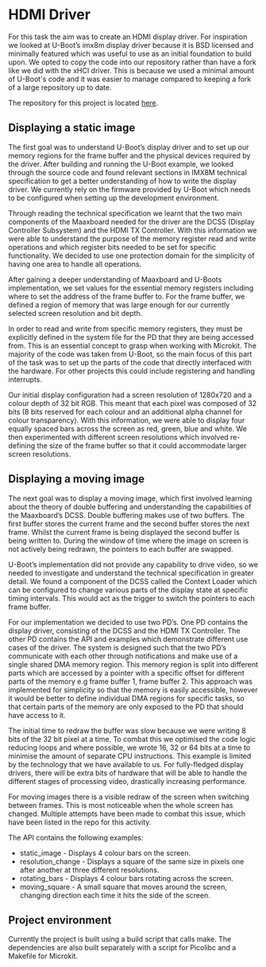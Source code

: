 # HDMI Driver

For this task the aim was to create an HDMI display driver. For inspiration we looked at U-Boot’s imx8m display driver because it is BSD licensed and minimally featured which was useful to use as an initial foundation to build upon. We opted to copy the code into our repository rather than have a fork like we did with the xHCI driver. This is because we used a minimal amount of U-Boot's code and it was easier to manage compared to keeping a fork of a large repository up to date.

The repository for this project is located [here](https://github.com/sel4devkit/sel4devkit-maaxboard-microkit-hdmi-driver).

## Displaying a static image

The first goal was to understand U-Boot’s display driver and to set up our memory regions for the frame buffer and the physical devices required by the driver. After building and running the U-Boot example, we looked through the source code and found relevant sections in IMX8M technical specification to get a better understanding of how to write the display driver. We currently rely on the firmware provided by U-Boot which needs to be configured when setting up the development environment.

Through reading the technical specification we learnt that the two main components of the Maaxboard needed for the driver are the DCSS (Display Controller Subsystem) and the HDMI TX Controller. With this information we were able to understand the purpose of the memory register read and write operations and which register bits needed to be set for specific functionality. We decided to use one protection domain for the simplicity of having one area to handle all operations. 

After gaining a deeper understanding of Maaxboard and U-Boots implementation, we set values for the essential memory registers including where to set the address of the frame buffer to. For the frame buffer, we defined a region of memory that was large enough for our currently selected screen resolution and bit depth.

In order to read and write from specific memory registers, they must be explicitly defined in the system file for the PD that they are being accessed from. This is an essential concept to grasp when working with Microkit. The majority of the code was taken from U-Boot, so the main focus of this part of the task was to set up the parts of the code that directly interfaced with the hardware. For other projects this could include registering and handling interrupts. 

Our initial display configuration had a screen resolution of 1280x720 and a colour depth of 32 bit RGB. This meant that each pixel was composed of 32 bits (8 bits reserved for each colour and an additional alpha channel for colour transparency). With this information, we were able to display four equally spaced bars across the screen as red, green, blue and white. We then experimented with different screen resolutions which involved re-defining the size of the frame buffer so that it could accommodate larger screen resolutions.


## Displaying a moving image

The next goal was to display a moving image, which first involved learning about the theory of double buffering and understanding the capabilities of the Maaxboard’s DCSS. Double buffering makes use of two buffers. The first buffer stores the current frame and the second buffer stores the next frame. Whilst the current frame is being displayed the second buffer is being written to. During the window of time where the image on screen is not actively being redrawn, the pointers to each buffer are swapped.

U-Boot’s implementation did not provide any capability to drive video, so we needed to investigate and understand the technical specification in greater detail. We found a component of the DCSS called the Context Loader which can be configured to change various parts of the display state at specific timing intervals. This would act as the trigger to switch the pointers to each frame buffer.

For our implementation we decided to use two PD’s. One PD contains the display driver, consisting of the DCSS and the HDMI TX Controller. The other PD contains the API and examples which demonstrate different use cases of the driver. The system is designed such that the two PD’s communicate with each other through notifications and make use of a single shared DMA memory region. This memory region is split into different parts which are accessed by a pointer with a specific offset for different parts of the memory e.g frame buffer 1, frame buffer 2. This approach was implemented for simplicity so that the memory is easily accessible, however it would be better to define individual DMA regions for specific tasks, so that certain parts of the memory are only exposed to the PD that should have access to it.

The initial time to redraw the buffer was slow because we were writing 8 bits of the 32 bit pixel at a time. To combat this we optimised the code logic reducing loops and where possible, we wrote 16, 32 or 64 bits at a time to minimise the amount of separate CPU instructions. This example is limited by the technology that we have available to us. For fully-fledged display drivers, there will be extra bits of hardware that will be able to handle the different stages of processing video, drastically increasing performance. 

For moving images there is a visible redraw of the screen when switching between frames. This is most noticeable when the whole screen has changed. Multiple attempts have been made to combat this issue, which have been listed in the repo for this activity.

The API contains the following examples:

* static_image - Displays 4 colour bars on the screen.
* resolution_change - Displays a square of the same size in pixels one after another at three different resolutions.
* rotating_bars - Displays 4 colour bars rotating across the screen.
* moving_square - A small square that moves around the screen, changing direction each time it hits the side of the screen.

## Project environment

Currently the project is built using a build script that calls make. The dependencies are also built separately with a script for Picolibc and a Makefile for Microkit. 
